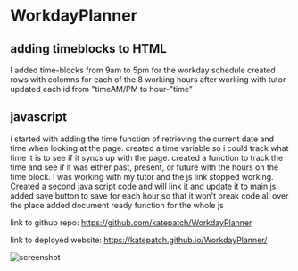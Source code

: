 # WorkdayPlanner

## adding timeblocks to HTML

I added time-blocks from 9am to 5pm for the workday schedule
created rows with colomns for each of the 8 working hours
after working with tutor updated each id from "timeAM/PM to hour-"time"

## javascript

i started with adding the time function of retrieving the current date and time when looking at the page.
created a time variable so i could track what time it is to see if it syncs up with the page.
created a function to track the time and see if it was either past, present, or future with the hours on the time block.
I was working with my tutor and the js link stopped working.  Created a second java script code and will link it and update it to main js
added save button to save for each hour so that it won't break code all over the place
added document ready function for the whole js

link to github repo: <https://github.com/katepatch/WorkdayPlanner>

link to deployed website: <https://katepatch.github.io/WorkdayPlanner/>

![screenshot](images/PG-screenshot-workplanner.png)
